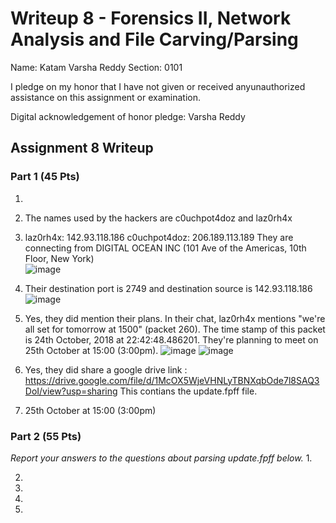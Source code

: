 Writeup 8 - Forensics II, Network Analysis and File Carving/Parsing
=====

Name: Katam Varsha Reddy
Section: 0101

I pledge on my honor that I have not given or received anyunauthorized assistance on this assignment or examination.

Digital acknowledgement of honor pledge: Varsha Reddy 

## Assignment 8 Writeup

### Part 1 (45 Pts)
1.

2. The names used by the hackers are c0uchpot4doz and laz0rh4x

3. laz0rh4x: 142.93.118.186                                                                                                                c0uchpot4doz: 206.189.113.189
They are connecting from DIGITAL OCEAN INC (101 Ave of the Americas, 10th Floor, New York)  
![image](https://user-images.githubusercontent.com/42913716/47867798-f6e9ec00-ddd8-11e8-811d-b73e9782ad97.png)

4. Their destination port is 2749 and destination source is 142.93.118.186
    ![image](https://user-images.githubusercontent.com/42913716/47866827-36630900-ddd6-11e8-97b1-daf3e86c4161.png)

5. Yes, they did mention their plans. In their chat, laz0rh4x mentions "we're all set for tomorrow at 1500" (packet 260). The time stamp    of this packet is 24th October, 2018 at 22:42:48.486201. They're planning to meet on 25th October at 15:00 (3:00pm). 
   ![image](https://user-images.githubusercontent.com/42913716/47866206-7a550e80-ddd4-11e8-949c-c699104de887.png)
   ![image](https://user-images.githubusercontent.com/42913716/47867382-b63da300-ddd7-11e8-8284-e5545b811c56.png)

6. Yes, they did share a google drive link : https://drive.google.com/file/d/1McOX5WjeVHNLyTBNXqbOde7l8SAQ3DoI/view?usp=sharing
This contians the update.fpff file. 

7.  25th October at 15:00 (3:00pm)

### Part 2 (55 Pts)

*Report your answers to the questions about parsing update.fpff below.*
1.

2.

3.

4.

5.
